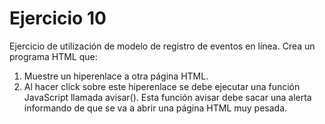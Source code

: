 # Ejercicio 10
Ejercicio de utilización de modelo de registro de eventos en línea. Crea un programa
HTML que:
1. Muestre un hiperenlace a otra página HTML.
2. Al hacer click sobre este hiperenlace se debe ejecutar una función JavaScript llamada
avisar(). Esta función avisar debe sacar una alerta informando de que se va a abrir una
página HTML muy pesada.